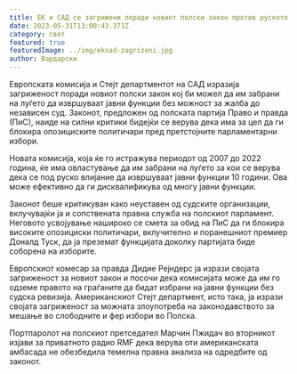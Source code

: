 ```yaml
---
title: ЕК и САД се загрижени поради новиот полски закон против руското влијание
date: 2023-05-31T13:00:43.371Z
category: свет
featured: true
featuredImage: ../img/eksad-zagrizeni.jpg
author: Вардарски
---
```

Европската комисија и Стејт департментот на САД изразија загриженост поради новиот полски закон кој би можел да им забрани на луѓето да извршуваат јавни функции без можност за жалба до независен суд. Законот, предложен од полската партија Право и правда (ПиС), наиде на силни критики бидејќи се верува дека има за цел да ги блокира опозициските политичари пред претстојните парламентарни избори.

Новата комисија, која ќе го истражува периодот од 2007 до 2022 година, ќе има овластување да им забрани на луѓето за кои се верува дека се под руско влијание да извршуваат јавни функции 10 години. Ова може ефективно да ги дисквалификува од многу јавни функции.

Законот беше критикуван како неуставен од судските организации, вклучувајќи ја и сопствената правна служба на полскиот парламент. Неговото усвојување нашироко се смета за обид на ПиС да ги блокира високите опозициски политичари, вклучително и поранешниот премиер Доналд Туск, да ја преземат функцијата доколку партијата биде соборена на изборите.

Европскиот комесар за правда Дидие Рејндерс ја изрази својата загриженост за новиот закон и посочи дека комисијата може да им го одземе правото на граѓаните да бидат избрани на јавни функции без судска ревизија. Американскиот Стејт департмент, исто така, ја изрази својата загриженост за можната злоупотреба на законодавството за мешање во слободните и фер избори во Полска.

Портпаролот на полскиот претседател Марчин Пжидач во вторникот изјави за приватното радио RMF дека верува оти американската амбасада не обезбедила темелна правна анализа на одредбите од законот.